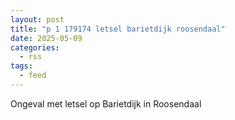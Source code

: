 ```yaml
---
layout: post
title: "p 1 179174 letsel barietdijk roosendaal"
date: 2025-05-09
categories: 
  - rss
tags: 
  - feed
---
```


Ongeval met letsel op Barietdijk in Roosendaal
